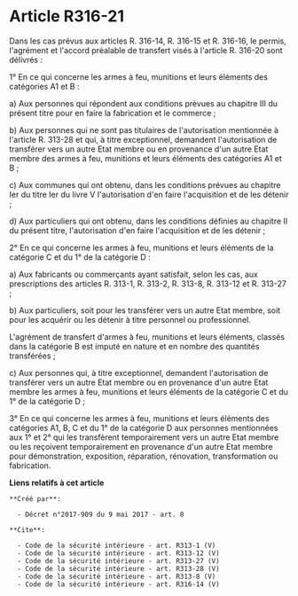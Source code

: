 # Article R316-21

Dans les cas prévus aux articles R. 316-14, R. 316-15 et R. 316-16, le permis, l'agrément et l'accord préalable de transfert
visés à l'article R. 316-20 sont délivrés : 

1° En ce qui concerne les armes à feu, munitions et leurs éléments des catégories A1 et B : 

a) Aux personnes qui répondent aux conditions prévues au chapitre III du présent titre pour en faire la fabrication et le
commerce ; 

b) Aux personnes qui ne sont pas titulaires de l'autorisation mentionnée à l'article R. 313-28 et qui, à titre exceptionnel,
demandent l'autorisation de transférer vers un autre Etat membre ou en provenance d'un autre Etat membre des armes à feu,
munitions et leurs éléments des catégories A1 et B ; 

c) Aux communes qui ont obtenu, dans les conditions prévues au chapitre Ier du titre Ier du livre V l'autorisation d'en faire
l'acquisition et de les détenir ; 

d) Aux particuliers qui ont obtenu, dans les conditions définies au chapitre II du présent titre, l'autorisation d'en faire
l'acquisition et de les détenir ; 

2° En ce qui concerne les armes à feu, munitions et leurs éléments de la catégorie C et du 1° de la catégorie D : 

a) Aux fabricants ou commerçants ayant satisfait, selon les cas, aux prescriptions des articles R. 313-1, R. 313-2, R. 313-8,
R. 313-12 et R. 313-27 ; 

b) Aux particuliers, soit pour les transférer vers un autre Etat membre, soit pour les acquérir ou les détenir à titre
personnel ou professionnel. 

L'agrément de transfert d'armes à feu, munitions et leurs éléments, classés dans la catégorie B est imputé en nature et en
nombre des quantités transférées ; 

c) Aux personnes qui, à titre exceptionnel, demandent l'autorisation de transférer vers un autre Etat membre ou en provenance
d'un autre Etat membre les armes à feu, munitions et leurs éléments de la catégorie C et du 1° de la catégorie D ; 

3° En ce qui concerne les armes à feu, munitions et leurs éléments des catégories A1, B, C et du 1° de la catégorie D aux
personnes mentionnées aux 1° et 2° qui les transfèrent temporairement vers un autre Etat membre ou les reçoivent
temporairement en provenance d'un autre Etat membre pour démonstration, exposition, réparation, rénovation, transformation ou
fabrication.

**Liens relatifs à cet article**

	**Créé par**:

	  - Décret n°2017-909 du 9 mai 2017 - art. 8

	**Cite**:

	  - Code de la sécurité intérieure - art. R313-1 (V)
	  - Code de la sécurité intérieure - art. R313-12 (V)
	  - Code de la sécurité intérieure - art. R313-27 (V)
	  - Code de la sécurité intérieure - art. R313-28 (V)
	  - Code de la sécurité intérieure - art. R313-8 (V)
	  - Code de la sécurité intérieure - art. R316-14 (V)
